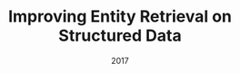 ---
title: "Improving Entity Retrieval on Structured Data"
collection: publications
permalink: /publication/2017-DBLP:journals_corr_FetahuGD17
date: 2017
venue: 'nan'
---